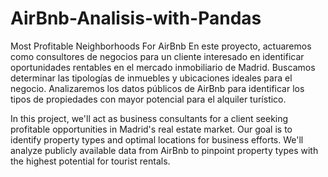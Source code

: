 # AirBnb-Analisis-with-Pandas
Most Profitable Neighborhoods For AirBnb
En este proyecto, actuaremos como consultores de negocios para un cliente interesado en identificar oportunidades rentables en el mercado inmobiliario de Madrid. Buscamos determinar las tipologías de inmuebles y ubicaciones ideales para el negocio. Analizaremos los datos públicos de AirBnb para identificar los tipos de propiedades con mayor potencial para el alquiler turístico.

In this project, we'll act as business consultants for a client seeking profitable opportunities in Madrid's real estate market. Our goal is to identify property types and optimal locations for business efforts. We'll analyze publicly available data from AirBnb to pinpoint property types with the highest potential for tourist rentals.
